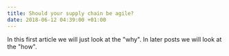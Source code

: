```yaml
---
title: Should your supply chain be agile?
date: 2018-06-12 04:39:00 +01:00
---
```


In this first article we will just look at the "why". In later posts we will look at the "how".